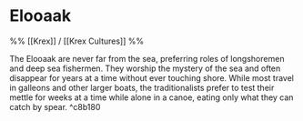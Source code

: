 # Elooaak
%% [[Krex]] / [[Krex Cultures]] %%

The Elooaak are never far from the sea, preferring roles of longshoremen and deep sea fishermen. They worship the mystery of the sea and often disappear for years at a time without ever touching shore. While most travel in galleons and other larger boats, the traditionalists prefer to test their mettle for weeks at a time while alone in a canoe, eating only what they can catch by spear. ^c8b180